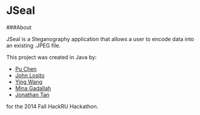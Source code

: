 JSeal
====================

###About

JSeal is a Steganography application that allows a user to encode data into an existing .JPEG file.

This project was created in Java by:
- [Pu Chen](https://github.com/PuChen7)
- [John Losito](https://github.com/Squidlo)
- [Ying Wang](https://github.com/emily2014)
- [Mina Gadallah](https://github.com/monmon-2007)
- [Jonathan Tan](http://jmortontan.github.io)

for the 2014 Fall HackRU Hackathon.
